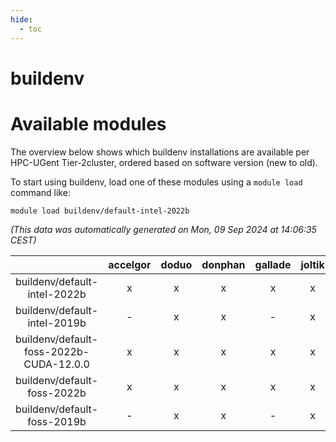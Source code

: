 ```yaml
---
hide:
  - toc
---
```


buildenv
========

# Available modules


The overview below shows which buildenv installations are available per HPC-UGent Tier-2cluster, ordered based on software version (new to old).

To start using buildenv, load one of these modules using a `module load` command like:

```shell
module load buildenv/default-intel-2022b
```

*(This data was automatically generated on Mon, 09 Sep 2024 at 14:06:35 CEST)*  

| |accelgor|doduo|donphan|gallade|joltik|shinx|skitty|
| :---: | :---: | :---: | :---: | :---: | :---: | :---: | :---: |
|buildenv/default-intel-2022b|x|x|x|x|x|x|x|
|buildenv/default-intel-2019b|-|x|x|-|x|-|x|
|buildenv/default-foss-2022b-CUDA-12.0.0|x|x|x|x|x|x|x|
|buildenv/default-foss-2022b|x|x|x|x|x|x|x|
|buildenv/default-foss-2019b|-|x|x|-|x|-|x|
